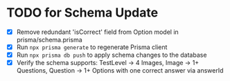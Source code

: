 # TODO for Schema Update

- [x] Remove redundant 'isCorrect' field from Option model in prisma/schema.prisma
- [x] Run `npx prisma generate` to regenerate Prisma client
- [x] Run `npx prisma db push` to apply schema changes to the database
- [x] Verify the schema supports: TestLevel -> 4 Images, Image -> 1+ Questions, Question -> 1+ Options with one correct answer via answerId
